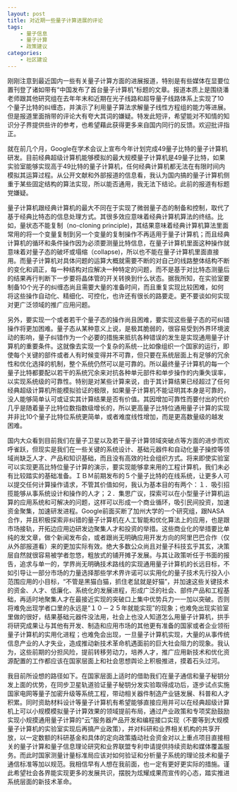 ```yaml
---
layout: post
title: 对近期一些量子计算进展的评论
tags:
    - 量子信息
    - 量子计算
    - 政策建议
categories:
    - 社区建设
---
```

刚刚注意到最近国内一些有关量子计算方面的进展报道，特别是有些媒体在显要位置刊登了诸如带有“中国发布了首台量子计算机”标题的文章。报道本质上是围绕潘老师跟其他研究组在去年年末和近期在光子线路和超导量子线路体系上实现了10个量子比特的纠缠态，并演示了利用量子算法求解量子线性方程组的能力等进展。但是报道里面捎带的评论大有夸大其词的嫌疑。特发此短评，希望能对不知情的知识分子界提供些许的参考，也希望藉此获得更多来自国内同行的反馈。欢迎批评指正。

就在前几个月，Google在学术会议上宣布今年计划完成49量子比特的量子计算机研发。目前经典超级计算机能够模拟的最大规模量子计算机是49量子比特，如果实验室能够实现高于49比特的量子计算机，任何经典计算机都无法在有限时间内模拟其运算过程。从公开文献和外部报道的信息看，我认为国内搞的量子计算机侧重于某些固定结构的算法实现，所以能否通用，我无法下结论。此前的报道有标题党嫌疑。

量子计算机跟经典计算机的最大不同在于实现了微弱量子态的制备和控制，取代了基于经典比特态的信息处理方式。其很多效应意味着经典计算机算法的终结。比如，量状态不能复制（no-cloning principle)，其结果意味着经典计算机算法里面常用的将一个变量复制到另一个变量的复制操作不再适用于量子计算机；而且经典计算机的循环和条件操作因为必须要测量比特信息，在量子计算机里面这种操作就意味着对量子态的破坏或塌缩（collapse)，所以也不能在量子计算机里面直接用。而量子计算机对具体问题的运算大概就需要不断的对自己的线路整体结构不断的变化和调正，每一种结构对应解决一种特定的问题，而不是基于对比特态测量后的结果再行判断下一步要将晶体管的开关转换到什么状态。据我所知，在实验室要制备10个光子的纠缠态尚且需要大量的准备时间，而且重复实现比较困难，如何将这些操作自动化、精细化、可控化，也许还有很长的路要走。更不要谈如何实现对更广泛领域的推广应用问题。

另外，要实现一个或者若干个量子态的操作尚且困难，要实现这些量子态的可纠错操作将更加困难。量子态从某种意义上说，是极其脆弱的，很容易受到外界环境波动的影响，量子纠错作为一个必要的措施来抵抗各种错误的发生是实现通用量子计算机的重要条件。这就像去实现一个复杂的系统--比如像组织一个国家的运行，即使每个关键的部件或者人有时候变得并不可靠，但只要在系统层面上有足够的冗余性和优化选择的机制，整个系统仍然可以是可靠的。所以最终量子计算机的每一个量子比特都要配以若干的系统冗余来对抗各种单元部件和单步操作的内秉失误率，以实现系统级的可靠性。特别是对某些计算来说，由于其计算结果已经超过了任何经典超级计算机所能模拟验证的极限，如果量子计算机不能证明其本身是可靠的，没人能够简单认可或证实其计算结果是否有价值。其因增加可靠性而要付出的代价几乎是随着量子比特位数指数级增长的，所以更高量子比特位通用量子计算的实现并非比10个量子比特位系统更简单，或者难度线性增加，而是更高数量级的越发困难。

国内大众看到目前我们在量子卫星以及若干量子计算领域突破点等方面的进步而欢呼雀跃，但现实是我们在一些关键的系统设计、基础元器件和自动化量子操控等领域尚缺乏人才、产品和知识基础，而且没有高效的社会组织方式。将来即使实验室可以实现更高比特位量子计算的演示，要实现能够拿来用的工程计算机，我们未必有比较踏实的基础准备。ＩＢＭ前期发布的５个量子比特的在线系统，让更多人可以提交任何计算操作请求，不管其价值如何，我认为基本目的有两个：１．吸引招揽能够从事系统设计和操作的人才；２．集思广议，探索可以在小型量子计算机运算的应用系统和可解决的问题，这样可以形成一个商业循环，吸引民间投资，加速资金聚集，加速研发进程。Google前面买断了加州大学的一个研究组，跟NASA合作，并且积极探索非纠错的量子计算机在人工智能和优化算法上的应用，也是跟市场接轨，开拓边应用边研发边聚集人才和投资的举措。这些商业化的举措要比单纯的发文章，做个新闻发布会，或者跟尚无明确应用开发方向的阿里巴巴合作（仅从外部报道看）来的更加实际有效。绝大多数公众尚且对量子科技玄乎其玄，决策层自然就很容易被学者忽悠，粗放式的铺开摊子发展。与其让政策听任于书面的报告，追求与单一的，学界尚无明确技术路线的实现通用量子计算机的长远目标，不如引导让一部分市场的力量选择那些学术界许诺可以实用化的量子技术先行投入小范围应用的小目标，“不管是黑猫白猫，抓住老鼠就是好猫”，并加速这些关键技术的资金、人才、低廉化、系统化的发展进程，形成广泛的社会、部件产品和工程基础，再适时地聚集人才在最接近实现的突破口上集中优势兵力一一加以突破。否则将难免出现学者口里的永远是“１０－２５年就能实现”的现象；也难免出现实验室里做的很好，结果基础元器件没法用，社会上也没人知道怎么用量子计算机，拱手将研究成果让与其他有开发、制造和应用市场的其他更有准备的国家或者企业领衔量子计算机的实用化进程；也难免会出现，一旦量子计算机实现，大量的从事传统信息产业的人才失业，造成推动新技术革命机遇面前的巨大社会阻力的现象。我认为，这些前期的分担风险，提前转移劳动力，培养人才，推广应用新技术和优化资源配置的工作都应该在国家层面上和社会思想舆论上积极推进，摸着石头过河。

我目前所设想的路径如下。在国家层面上适时的借助我们在量子通信和量子秘钥分发上面的优势，在同步卫星轨道验证量子秘钥分发实验取得成功后，逐步试点实施国家电网等量子加密升级等系统工程，带动相关器件制造产业链发展、科普和人才积累。同时资助材料设计等量子计算机有希望能够直接应用并可以在经典超级计算机上可以小规模模拟量子计算效果的领域提前布局，通过产业政策和专项奖励鼓励实现小规摸通用量子计算的“云”服务器产品开发和编程接口实现（不要等到大规模量子计算机的实验室实现后再搞产业政策），并对科研和业界相关机构的共享开放，以一定数额的科研基金和具体的定向政策撬动社会资金对以上重点项目直接相关的量子计算和量子信息理论研究和业界联盟专利申请提供持续资助和媒体覆盖服务。而此时国家测量计量标准局应该对如何验证和分析量子系统的理论技术和量子通信标准等加以规范。我相信早有人想在我前面，也一定有更好更实际的措施。谨此希望社会各界能实现更多的发展共识，摆脱为炫耀成果而宣传的心态，踏实推进系统层面的新技术革命。
